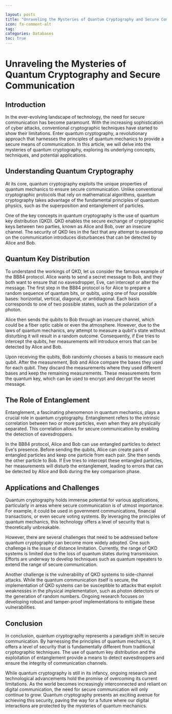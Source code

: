 ```yaml
---

layout: posts
title: "Unraveling the Mysteries of Quantum Cryptography and Secure Communication"
icon: fa-comment-alt
tag:      
categories: Databases
toc: true
---
```




# Unraveling the Mysteries of Quantum Cryptography and Secure Communication

## Introduction

In the ever-evolving landscape of technology, the need for secure communication has become paramount. With the increasing sophistication of cyber attacks, conventional cryptographic techniques have started to show their limitations. Enter quantum cryptography, a revolutionary approach that harnesses the principles of quantum mechanics to provide a secure means of communication. In this article, we will delve into the mysteries of quantum cryptography, exploring its underlying concepts, techniques, and potential applications.

## Understanding Quantum Cryptography

At its core, quantum cryptography exploits the unique properties of quantum mechanics to ensure secure communication. Unlike conventional cryptographic protocols that rely on mathematical algorithms, quantum cryptography takes advantage of the fundamental principles of quantum physics, such as the superposition and entanglement of particles.

One of the key concepts in quantum cryptography is the use of quantum key distribution (QKD). QKD enables the secure exchange of cryptographic keys between two parties, known as Alice and Bob, over an insecure channel. The security of QKD lies in the fact that any attempt to eavesdrop on the communication introduces disturbances that can be detected by Alice and Bob.

## Quantum Key Distribution

To understand the workings of QKD, let us consider the famous example of the BB84 protocol. Alice wants to send a secret message to Bob, and they both want to ensure that no eavesdropper, Eve, can intercept or alter the message. The first step in the BB84 protocol is for Alice to prepare a random sequence of quantum bits, or qubits, using one of four possible bases: horizontal, vertical, diagonal, or antidiagonal. Each basis corresponds to one of two possible states, such as the polarization of a photon.

Alice then sends the qubits to Bob through an insecure channel, which could be a fiber optic cable or even the atmosphere. However, due to the laws of quantum mechanics, any attempt to measure a qubit's state without disturbing it will result in a random outcome. Consequently, if Eve tries to intercept the qubits, her measurements will introduce errors that can be detected by Alice and Bob.

Upon receiving the qubits, Bob randomly chooses a basis to measure each qubit. After the measurement, Bob and Alice compare the bases they used for each qubit. They discard the measurements where they used different bases and keep the remaining measurements. These measurements form the quantum key, which can be used to encrypt and decrypt the secret message.

## The Role of Entanglement

Entanglement, a fascinating phenomenon in quantum mechanics, plays a crucial role in quantum cryptography. Entanglement refers to the intrinsic correlation between two or more particles, even when they are physically separated. This correlation allows for secure communication by enabling the detection of eavesdroppers.

In the BB84 protocol, Alice and Bob can use entangled particles to detect Eve's presence. Before sending the qubits, Alice can create pairs of entangled particles and keep one particle from each pair. She then sends the other particle to Bob. If Eve tries to intercept these entangled particles, her measurements will disturb the entanglement, leading to errors that can be detected by Alice and Bob during the key comparison phase.

## Applications and Challenges

Quantum cryptography holds immense potential for various applications, particularly in areas where secure communication is of utmost importance. For example, it could be used in government communications, financial transactions, or even secure voting systems. By leveraging the principles of quantum mechanics, this technology offers a level of security that is theoretically unbreakable.

However, there are several challenges that need to be addressed before quantum cryptography can become more widely adopted. One such challenge is the issue of distance limitation. Currently, the range of QKD systems is limited due to the loss of quantum states during transmission. Efforts are underway to develop techniques such as quantum repeaters to extend the range of secure communication.

Another challenge is the vulnerability of QKD systems to side-channel attacks. While the quantum communication itself is secure, the implementation of QKD systems can be susceptible to attacks that exploit weaknesses in the physical implementation, such as photon detectors or the generation of random numbers. Ongoing research focuses on developing robust and tamper-proof implementations to mitigate these vulnerabilities.

## Conclusion

In conclusion, quantum cryptography represents a paradigm shift in secure communication. By harnessing the principles of quantum mechanics, it offers a level of security that is fundamentally different from traditional cryptographic techniques. The use of quantum key distribution and the exploitation of entanglement provide a means to detect eavesdroppers and ensure the integrity of communication channels.

While quantum cryptography is still in its infancy, ongoing research and technological advancements hold the promise of overcoming its current limitations. As the world becomes increasingly interconnected and reliant on digital communication, the need for secure communication will only continue to grow. Quantum cryptography presents an exciting avenue for achieving this security, paving the way for a future where our digital interactions are protected by the mysteries of quantum mechanics.